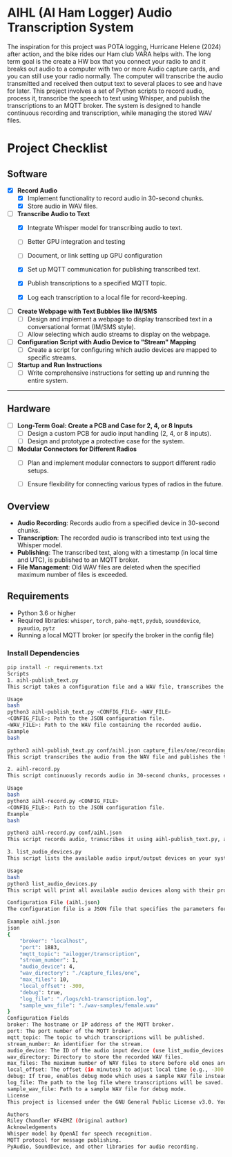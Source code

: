 # AIHL (AI Ham Logger) Audio Transcription System

The inspiration for this project was POTA logging, Hurricane Helene (2024) after action, and the bike rides our Ham club VARA helps with.  The long term goal is the create a HW box that you connect your radio to and it breaks out audio to a computer with two or more Audio capture cards, and you can still use your radio normally.  The computer will transcribe the audio transmitted and received then output text to  several places to see and have for later.
This project involves a set of Python scripts to record audio, process it, transcribe the speech to text using Whisper, and publish the transcriptions to an MQTT broker. The system is designed to handle continuous recording and transcription, while managing the stored WAV files.

# Project Checklist

## Software

- [x] **Record Audio**
  - [x] Implement functionality to record audio in 30-second chunks.
  - [x] Store audio in WAV files.
  
- [ ] **Transcribe Audio to Text**
  - [x] Integrate Whisper model for transcribing audio to text.
  - [ ] Better GPU integration and testing
  - [ ] Document, or link setting up GPU configuration
  
  - [x] Set up MQTT communication for publishing transcribed text.
  - [x] Publish transcriptions to a specified MQTT topic.
  - [x] Log each transcription to a local file for record-keeping.

- [ ] **Create Webpage with Text Bubbles like IM/SMS**
  - [ ] Design and implement a webpage to display transcribed text in a conversational format (IM/SMS style).
  - [ ] Allow selecting which audio streams to display on the webpage.
  
- [ ] **Configuration Script with Audio Device to "Stream" Mapping**
  - [ ] Create a script for configuring which audio devices are mapped to specific streams.
  
- [ ] **Startup and Run Instructions**
  - [ ] Write comprehensive instructions for setting up and running the entire system.

---

## Hardware

- [ ] **Long-Term Goal: Create a PCB and Case for 2, 4, or 8 Inputs**
  - [ ] Design a custom PCB for audio input handling (2, 4, or 8 inputs).
  - [ ] Design and prototype a protective case for the system.
  
- [ ] **Modular Connectors for Different Radios**
  - [ ] Plan and implement modular connectors to support different radio setups.
  - [ ] Ensure flexibility for connecting various types of radios in the future.


## Overview

- **Audio Recording**: Records audio from a specified device in 30-second chunks.
- **Transcription**: The recorded audio is transcribed into text using the Whisper model.
- **Publishing**: The transcribed text, along with a timestamp (in local time and UTC), is published to an MQTT broker.
- **File Management**: Old WAV files are deleted when the specified maximum number of files is exceeded.

## Requirements

- Python 3.6 or higher
- Required libraries: `whisper`, `torch`, `paho-mqtt`, `pydub`, `sounddevice`, `pyaudio`, `pytz`
- Running a local MQTT broker (or specify the broker in the config file)

### Install Dependencies

```bash
pip install -r requirements.txt
Scripts
1. aihl-publish_text.py
This script takes a configuration file and a WAV file, transcribes the audio, and publishes the transcription along with a timestamp to an MQTT broker.

Usage
bash
python3 aihl-publish_text.py <CONFIG_FILE> <WAV_FILE>
<CONFIG_FILE>: Path to the JSON configuration file.
<WAV_FILE>: Path to the WAV file containing the recorded audio.
Example
bash

python3 aihl-publish_text.py conf/aihl.json capture_files/one/recording_20250203-103045.wav
This script transcribes the audio from the WAV file and publishes the transcription to the MQTT topic specified in the config file. It also logs the transcription to a log file.

2. aihl-record.py
This script continuously records audio in 30-second chunks, processes each recording, and manages the stored files.

Usage
bash
python3 aihl-record.py <CONFIG_FILE>
<CONFIG_FILE>: Path to the JSON configuration file.
Example
bash

python3 aihl-record.py conf/aihl.json
This script records audio, transcribes it using aihl-publish_text.py, and manages the storage of WAV files. It will keep the latest max_files number of files in the specified directory and delete the oldest files as needed.

3. list_audio_devices.py
This script lists the available audio input/output devices on your system.

Usage
bash
python3 list_audio_devices.py
This script will print all available audio devices along with their properties.

Configuration File (aihl.json)
The configuration file is a JSON file that specifies the parameters for the recording, transcription, and MQTT publishing.

Example aihl.json
json
{
    "broker": "localhost",
    "port": 1883,
    "mqtt_topic": "ailogger/transcription",
    "stream_number": 1,
    "audio_device": 4,
    "wav_directory": "./capture_files/one",
    "max_files": 10,
    "local_offset": -300,  
    "debug": true,
    "log_file": "./logs/ch1-transcription.log",
    "sample_wav_file": "./wav-samples/female.wav"
}
Configuration Fields
broker: The hostname or IP address of the MQTT broker.
port: The port number of the MQTT broker.
mqtt_topic: The topic to which transcriptions will be published.
stream_number: An identifier for the stream.
audio_device: The ID of the audio input device (use list_audio_devices.py to find available devices).
wav_directory: Directory to store the recorded WAV files.
max_files: The maximum number of WAV files to store before old ones are deleted.
local_offset: The offset (in minutes) to adjust local time (e.g., -300 for EST).
debug: If true, enables debug mode which uses a sample WAV file instead of recording.
log_file: The path to the log file where transcriptions will be saved.
sample_wav_file: Path to a sample WAV file for debug mode.
License
This project is licensed under the GNU General Public License v3.0. You can redistribute and modify it under the terms of the license.

Authors
Riley Chandler KF4EMZ (Original author)
Acknowledgements
Whisper model by OpenAI for speech recognition.
MQTT protocol for message publishing.
PyAudio, SoundDevice, and other libraries for audio recording.
